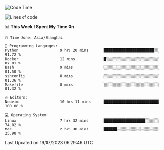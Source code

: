 <!--START_SECTION:waka-->
![Code Time](http://img.shields.io/badge/Code%20Time-1%2C445%20hrs%2047%20mins-blue)

![Lines of code](https://img.shields.io/badge/From%20Hello%20World%20I%27ve%20Written-261.6%20thousand%20lines%20of%20code-blue)

📊 **This Week I Spent My Time On** 

```text
🕑︎ Time Zone: Asia/Shanghai

💬 Programming Languages: 
Python                   9 hrs 20 mins       ███████████████████████░░   91.72 % 
Docker                   12 mins             █░░░░░░░░░░░░░░░░░░░░░░░░   02.01 % 
Bash                     9 mins              ░░░░░░░░░░░░░░░░░░░░░░░░░   01.50 % 
sshconfig                8 mins              ░░░░░░░░░░░░░░░░░░░░░░░░░   01.36 % 
Makefile                 8 mins              ░░░░░░░░░░░░░░░░░░░░░░░░░   01.32 % 

🔥 Editors: 
Neovim                   10 hrs 11 mins      █████████████████████████   100.00 % 

💻 Operating System: 
Linux                    7 hrs 32 mins       ███████████████████░░░░░░   74.02 % 
Mac                      2 hrs 38 mins       ██████░░░░░░░░░░░░░░░░░░░   25.98 % 
```


 Last Updated on 19/07/2023 06:29:46 UTC
<!--END_SECTION:waka-->
